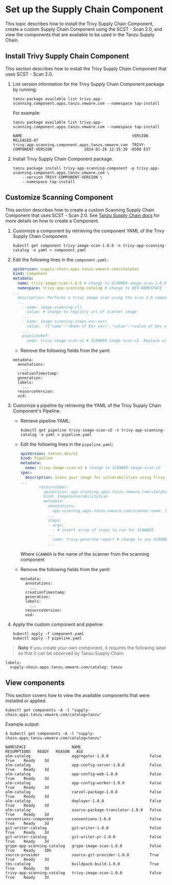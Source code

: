 # Set up the Supply Chain Component

This topic describes how to install the Trivy Supply Chain Component, create a custom Supply Chain Component using the SCST - Scan 2.0, and view the components that are available to be used in the Tanzu Supply Chain.

## <a id="install-trivy-sc"></a> Install Trivy Supply Chain Component

This section describes how to install the Trivy Supply Chain Component that uses SCST - Scan 2.0.

1. List version information for the Trivy Supply Chain Component package by running:

    ```console
    tanzu package available list trivy.app-scanning.component.apps.tanzu.vmware.com --namespace tap-install
    ```

    For example:

    ```console
    tanzu package available list trivy.app-scanning.component.apps.tanzu.vmware.com --namespace tap-install

    NAME                                                VERSION                              RELEASED-AT
    trivy.app-scanning.component.apps.tanzu.vmware.com  TRIVY-COMPONENT-VERSION              2024-01-26 12:35:39 -0500 EST
    ```

2. Install Trivy Supply Chain Component package.

    ```console
    tanzu package install trivy-app-scanning-component -p trivy.app-scanning.component.apps.tanzu.vmware.com \
        --version TRIVY-COMPONENT-VERSION \
        --namespace tap-install
    ```

## <a id="customize-scan-component"></a> Customize Scanning Component

This section describes how to create a custom Scanning Supply Chain Component that uses SCST - Scan 2.0.
See [Tanzu Supply Chain docs](../../supply-chain/platform-engineering/tutorials/my-first-component.hbs.md)
for more details on how to create a Component.

1. Customize a component by retrieving the component YAML of the Trivy Supply Chain Component.

      ```console
      kubectl get component trivy-image-scan-1.0.0 -n trivy-app-scanning-catalog -o yaml > component.yaml
      ```

2. Edit the following lines in the `component.yaml`:

    ```yaml
    apiVersion: supply-chain.apps.tanzu.vmware.com/v1alpha1
    kind: Component
    metadata:
      name: trivy-image-scan-1.0.0 # change to SCANNER-image-scan-1.0.0
      namespace: trivy-app-scanning-catalog # change to DEV-NAMESPACE
    ...
      description: Performs a trivy image scan using the scan 2.0 components # change trivy to SCANNER
      ...
        - name: image-scanning-cli
          value: # change to registry url of scanner image
        ...
        - name: image-scanning-steps-env-vars
          value: '[{"name":"<Name of Env var>","value":"<value of Env var>"}]' # insert env vars inside nested {}
        ...
        pipelineRef:
          name: trivy-image-scan-v2 # SCANNER-image-scan-v2. Replace with the name of the pipeline created in the next step.
    ```

    * Remove the following fields from the yaml:
    ```
    metadata:
      annotations:
        ...
      creationTimestamp:
      generation:
      labels:
        ...
      resourceVersion:
      uid:
    ```

3. Customize a pipeline by retrieving the YAML of the Trivy Supply Chain Component's Pipeline.

    * Retrieve pipeline YAML:
      ```console
      kubectl get pipeline trivy-image-scan-v2 -n trivy-app-scanning-catalog -o yaml > pipeline.yaml
      ```

    * Edit the following lines in the `pipeline.yaml`:
      ```yaml
      apiVersion: tekton.dev/v1
      kind: Pipeline
      metadata:
        name: trivy-image-scan-v2 # change to SCANNER-image-scan-v2
      spec:
        description: Scans your image for vulnerabilities using Trivy # change Trivy to SCANNER
      ...
              resourceSpec:
                apiVersion: app-scanning.apps.tanzu.vmware.com/v1alpha1
                kind: ImageVulnerabilityScan
                metadata:
                  annotations:
                    app-scanning.apps.tanzu.vmware.com/scanner-name: Trivy # change to SCANNER
                  ...
                  steps:
                  - args:
                    - # insert array of steps to run for SCANNER
                  ...
                    name: trivy-generate-report # change to any SCANNER
                  ...
        ```
        Where `SCANNER` is the name of the scanner from the scanning component

    * Remove the following fields from the yaml:
      ```
      metadata:
        annotations:
          ...
        creationTimestamp:
        generation:
        labels:
          ...
        resourceVersion:
        uid:
      ```

4. Apply the custom component and pipeline:

    ```console
    kubectl apply -f component.yaml
    kubectl apply -f pipeline.yaml
    ```

> **Note** If you create your own component, it requires the following label so that it can be observed by Tanzu Supply Chain:

  ```console
  labels:
    supply-chain.apps.tanzu.vmware.com/catalog: tanzu
  ```

## <a id="how-to-view-component"></a> View components

This section covers how to view the available components that were installed or applied.

  ```console
  kubectl get components -A -l "supply-chain.apps.tanzu.vmware.com/catalog=tanzu"
  ```

  Example output:

  ```console
  $ kubectl get components -A -l "supply-chain.apps.tanzu.vmware.com/catalog=tanzu"

  NAMESPACE                    NAME                              RESUMPTIONS   READY   REASON   AGE
  alm-catalog                  aggregator-1.0.0                  False         True    Ready    3d
  alm-catalog                  app-config-server-1.0.0           False         True    Ready    3d
  alm-catalog                  app-config-web-1.0.0              False         True    Ready    3d
  alm-catalog                  app-config-worker-1.0.0           False         True    Ready    3d
  alm-catalog                  carvel-package-1.0.0              False         True    Ready    3d
  alm-catalog                  deployer-1.0.0                    False         True    Ready    3d
  alm-catalog                  source-package-translator-1.0.0   False         True    Ready    3d
  conventions-component        conventions-1.0.0                 False         True    Ready    3d
  git-writer-catalog           git-writer-1.0.0                  False         True    Ready    3d
  git-writer-catalog           git-writer-pr-1.0.0               False         True    Ready    3d
  grype-app-scanning-catalog   grype-image-scan-1.0.0            False         True    Ready    10h
  source-provider              source-git-provider-1.0.0         True          True    Ready    3d
  tbs-catalog                  buildpack-build-1.0.0             True          True    Ready    3d
  trivy-app-scanning-catalog   trivy-image-scan-1.0.0            False         True    Ready    3d
  ```